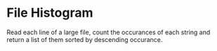 # File Histogram
Read each line of a large file, count the occurances of each string and return a list of them sorted by descending occurance.
